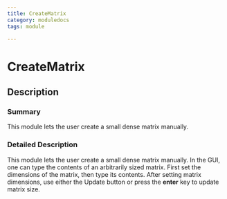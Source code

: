 ```yaml
---
title: CreateMatrix
category: moduledocs
tags: module

---
```


# CreateMatrix

## Description

### Summary

This module lets the user create a small dense matrix manually.

### Detailed Description

This module lets the user create a small dense matrix manually. In the GUI, one can type the contents of an arbitrarily sized matrix. First set the dimensions of the matrix, then type its contents. After setting matrix dimensions, use either the Update button or press the **enter** key to update matrix size.

